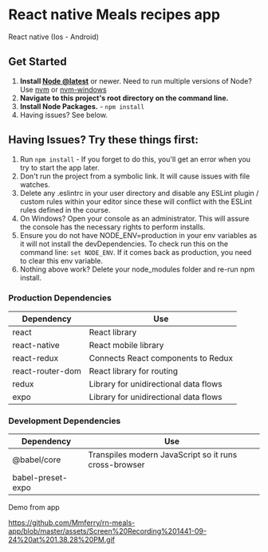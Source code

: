 # React native Meals recipes app
React native (Ios - Android)
## Get Started

1. **Install [Node @latest](https://nodejs.org)** or newer. Need to run multiple versions of Node? Use [nvm](https://github.com/creationix/nvm) or [nvm-windows](https://github.com/coreybutler/nvm-windows)
2. **Navigate to this project's root directory on the command line.**
3. **Install Node Packages.** - `npm install`
4. Having issues? See below.

## Having Issues? Try these things first:

1. Run `npm install` - If you forget to do this, you'll get an error when you try to start the app later.
2. Don't run the project from a symbolic link. It will cause issues with file watches.
3. Delete any .eslintrc in your user directory and disable any ESLint plugin / custom rules within your editor since these will conflict with the ESLint rules defined in the course.
4. On Windows? Open your console as an administrator. This will assure the console has the necessary rights to perform installs.
5. Ensure you do not have NODE_ENV=production in your env variables as it will not install the devDependencies. To check run this on the command line: `set NODE_ENV`. If it comes back as production, you need to clear this env variable.
6. Nothing above work? Delete your node_modules folder and re-run npm install.

### Production Dependencies

| **Dependency**   | **Use**                                              |
| ---------------- | ---------------------------------------------------- |
| react            | React library                                        |
| react-native     | React mobile library                                 |
| react-redux      | Connects React components to Redux                   |
| react-router-dom | React library for routing                            |
| redux            | Library for unidirectional data flows                |
| expo             | Library for unidirectional data flows                |

### Development Dependencies

| **Dependency**                  | **Use**                                                          |
| ------------------------------- | ---------------------------------------------------------------- |
| @babel/core                     | Transpiles modern JavaScript so it runs cross-browser            |
| babel-preset-expo               |                                                                  |


Demo from app

https://github.com/Mmferry/rn-meals-app/blob/master/assets/Screen%20Recording%201441-09-24%20at%201.38.28%20PM.gif
